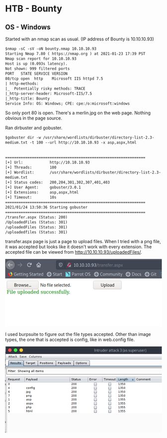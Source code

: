 # HTB - Bounty
## OS - Windows

Started with an nmap scan as usual. (IP address of Bounty is 10.10.10.93)

```
$nmap -sC -sV -oN bounty.nmap 10.10.10.93
Starting Nmap 7.80 ( https://nmap.org ) at 2021-01-23 17:39 PST
Nmap scan report for 10.10.10.93
Host is up (0.093s latency).
Not shown: 999 filtered ports
PORT   STATE SERVICE VERSION
80/tcp open  http    Microsoft IIS httpd 7.5
| http-methods: 
|_  Potentially risky methods: TRACE
|_http-server-header: Microsoft-IIS/7.5
|_http-title: Bounty
Service Info: OS: Windows; CPE: cpe:/o:microsoft:windows

```
So only port 80 is open. There's a merlin.jpg on the web page. Nothing obvious in the page source. 

Ran dirbuster and gobuster.

```
$gobuster dir -w /usr/share/wordlists/dirbuster/directory-list-2.3-medium.txt -t 100 --url http://10.10.10.93 -x asp,aspx,html


===============================================================
[+] Url:            http://10.10.10.93
[+] Threads:        100
[+] Wordlist:       /usr/share/wordlists/dirbuster/directory-list-2.3-medium.txt
[+] Status codes:   200,204,301,302,307,401,403
[+] User Agent:     gobuster/3.0.1
[+] Extensions:     asp,aspx,html
[+] Timeout:        10s
===============================================================
2021/01/24 13:50:36 Starting gobuster
===============================================================
/transfer.aspx (Status: 200)
/UploadedFiles (Status: 301)
/uploadedFiles (Status: 301)
/uploadedfiles (Status: 301)
```

transfer.aspx page is just a page to upload files. When I tried with a png file, it was accepted but looks like it doesn't work with every extension. The accepted file can be viewed from http://10.10.10.93/uploadedFiles/<filename>.

![bounty-transfer](/images/bounty-0.png)

I used burpsuite to figure out the file types accepted. Other than image types, the one that is accepted is config, like in web.config file.

![bounty-extension](/images/bounty.png)





